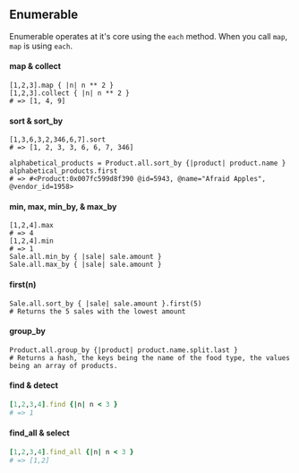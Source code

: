 ## Enumerable

Enumerable operates at it's core using the `each` method. When you call `map`, `map` is using `each`.

#### map & collect

    [1,2,3].map { |n| n ** 2 }
    [1,2,3].collect { |n| n ** 2 }
    # => [1, 4, 9]

#### sort & sort_by

    [1,3,6,3,2,346,6,7].sort
    # => [1, 2, 3, 3, 6, 6, 7, 346]

    alphabetical_products = Product.all.sort_by {|product| product.name }
    alphabetical_products.first
    # => #<Product:0x007fc599d8f390 @id=5943, @name="Afraid Apples", @vendor_id=1958>

#### min, max, min_by, & max_by

    [1,2,4].max
    # => 4
    [1,2,4].min
    # => 1
    Sale.all.min_by { |sale| sale.amount }
    Sale.all.max_by { |sale| sale.amount }

#### first(n)

    Sale.all.sort_by { |sale| sale.amount }.first(5)
    # Returns the 5 sales with the lowest amount

#### group_by

    Product.all.group_by {|product| product.name.split.last }
    # Returns a hash, the keys being the name of the food type, the values being an array of products.

#### find & detect

```ruby
[1,2,3,4].find {|n| n < 3 }
# => 1
```

#### find_all & select

```ruby
[1,2,3,4].find_all {|n| n < 3 }
# => [1,2]
```
